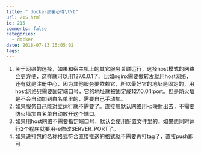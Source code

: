```yaml
---
title: " docker部署心得\t\t"
url: 215.html
id: 215
comments: false
categories:
  - docker
date: 2018-07-13 15:05:02
tags:
---
```


1.  关于网络的选择，如果和宿主机上的其它服务关联运行，选择host模式的网络会更方便，这样就可以用127.0.0.1了。比如nginx需要做转发就用host网络，还有就是注册中心，因为其他服务要依赖它，所以最好它的地址是固定的，用host网络只需要固定端口号，它的地址就被固定成127.0.0.1:port。但是防火墙是不会自动加到白名单里的，需要自己手动加。
2.  如果服务自己能对立运行就不需要了。直接用默认网络用-p映射出去，不需要防火墙加白名单自动放开这个端口。
3.  如果用host网络不需要指定端口号，默认会使用配置文件里的。如果想同时运行2个程序就要用-e修改SERVER_PORT了。
4.  如果说打包的名称格式符合直接推送的格式就不需要再打tag了，直接push即可